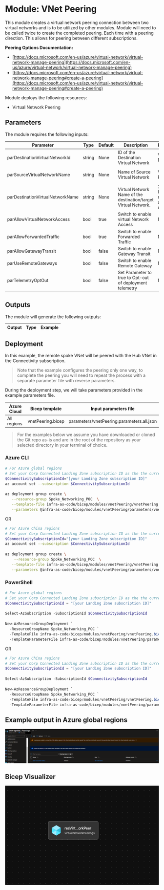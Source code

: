 # Module: VNet Peering

This module creates a virtual network peering connection between two virtual networks and is to be utilized by other modules. Module will need to be called twice to create the completed peering.  Each time with a peering direction. This allows for peering between different subscriptions.  

**Peering Options Documentation:**

- [https://docs.microsoft.com/en-us/azure/virtual-network/virtual-network-manage-peering](https://docs.microsoft.com/en-us/azure/virtual-network/virtual-network-manage-peering)
- [https://docs.microsoft.com/en-us/azure/virtual-network/virtual-network-manage-peering#create-a-peering](https://docs.microsoft.com/en-us/azure/virtual-network/virtual-network-manage-peering#create-a-peering)

Module deploys the following resources:

- Virtual Network Peering

## Parameters

The module requires the following inputs:

 | Parameter                        | Type   | Default | Description                                                     | Requirement                                  | Example         |
 | -------------------------------- | ------ | ------- | --------------------------------------------------------------- | -------------------------------------------- | --------------- |
 | parDestinationVirtualNetworkId   | string | None    | ID of the Destination Virtual Network                           | Valid Virtual Network ID                     |
 | parSourceVirtualNetworkName      | string | None    | Name of Source Virtual Network                                  | Valid Azure Region                           | alz-spk-eastus2 |
 | parDestinationVirtualNetworkName | string | None    | Virtual Network Name of the destination/target Virtual Network. | 2-64 char, letters, numbers, and underscores | alz-hub-eastus2 |
 | parAllowVirtualNetworkAccess     | bool   | true    | Switch to enable virtual Network Access                         | None                                         | true            |
 | parAllowForwardedTraffic         | bool   | true    | Switch to enable Forwarded Traffic                              | None                                         | true            |
 | parAllowGatewayTransit           | bool   | false   | Switch to enable Gateway Transit                                | None                                         | false           |
 | parUseRemoteGateways             | bool   | false   | Switch to enable Remote Gateway                                 | None                                         | false           |
 | parTelemetryOptOut               | bool   | false   | Set Parameter to true to Opt-out of deployment telemetry        | None                                         | false           |

## Outputs

The module will generate the following outputs:

| Output | Type | Example |
| ------ | ---- | ------- |

## Deployment

In this example, the remote spoke VNet will be peered with the Hub VNet in the Connectivity subscription.

> Note that the example configures the peering only one way, to complete the peering you will need to repeat the process with a separate parameter file with reverse parameters.

During the deployment step, we will take parameters provided in the example parameters file.

 | Azure Cloud    | Bicep template      | Input parameters file                    |
 | -------------- | ------------------- | ---------------------------------------- |
 | All  regions | vnetPeering.bicep | parameters/vnetPeering.parameters.all.json    |

> For the examples below we assume you have downloaded or cloned the Git repo as-is and are in the root of the repository as your selected directory in your terminal of choice.

### Azure CLI
```bash
# For Azure global regions
# Set your Corp Connected Landing Zone subscription ID as the the current subscription 
$ConnectivitySubscriptionId="[your Landing Zone subscription ID]"
az account set --subscription $ConnectivitySubscriptionId

az deployment group create \
   --resource-group Spoke_Networking_POC  \
   --template-file infra-as-code/bicep/modules/vnetPeering/vnetPeering.bicep \
   --parameters @infra-as-code/bicep/modules/vnetPeering/parameters/vnetPeering.parameters.all.json
```
OR
```bash
# For Azure China regions
# Set your Corp Connected Landing Zone subscription ID as the the current subscription 
$ConnectivitySubscriptionId="[your Landing Zone subscription ID]"
az account set --subscription $ConnectivitySubscriptionId

az deployment group create \
    --resource-group Spoke_Networking_POC  \
   --template-file infra-as-code/bicep/modules/vnetPeering/vnetPeering.bicep \
   --parameters @infra-as-code/bicep/modules/vnetPeering/parameters/vnetPeering.parameters.all.json
```

### PowerShell

```powershell
# For Azure global regions
# Set your Corp Connected Landing Zone subscription ID as the the current subscription 
$ConnectivitySubscriptionId = "[your Landing Zone subscription ID]"

Select-AzSubscription -SubscriptionId $ConnectivitySubscriptionId

New-AzResourceGroupDeployment `
  -ResourceGroupName Spoke_Networking_POC `
  -TemplateFile infra-as-code/bicep/modules/vnetPeering/vnetPeering.bicep `
  -TemplateParameterFile infra-as-code/bicep/modules/vnetPeering/parameters/vnetPeering.parameters.all.json
```
OR
```powershell
# For Azure China regions
# Set your Corp Connected Landing Zone subscription ID as the the current subscription 
$ConnectivitySubscriptionId = "[your Landing Zone subscription ID]"

Select-AzSubscription -SubscriptionId $ConnectivitySubscriptionId

New-AzResourceGroupDeployment `
  -ResourceGroupName Spoke_Networking_POC `
  -TemplateFile infra-as-code/bicep/modules/vnetPeering/vnetPeering.bicep `
  -TemplateParameterFile infra-as-code/bicep/modules/vnetPeering/parameters/vnetPeering.parameters.all.json
```

## Example output in Azure global regions

![Example Deployment Output](media/exampleDeploymentOutput.png "Example Deployment Output in Azure global regions")

## Bicep Visualizer

![Bicep Visualizer](media/bicepVisualizer.png "Bicep Visualizer")
